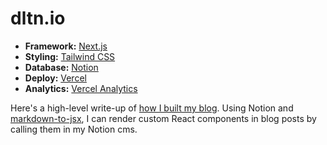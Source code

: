 # dltn.io

- <b>Framework:</b> [Next.js](https://nextjs.org/)
- <b>Styling:</b> [Tailwind CSS](https://tailwindcss.com/)
- <b>Database:</b> [Notion](https://www.notion.so/)
- <b>Deploy:</b> [Vercel](https://vercel.com/)
- <b>Analytics:</b> [Vercel Analytics](https://vercel.com/analytics)

Here's a high-level write-up of [how I built my blog](https://www.dltn.io/posts/blog-notion-nextjs). Using Notion and [markdown-to-jsx](https://www.npmjs.com/package/markdown-to-jsx), I can render custom React components in blog posts by calling them in my Notion cms.
